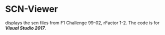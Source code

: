 # SCN-Viewer

displays the scn files from F1 Challenge 99-02, rFactor 1-2. The code is for ***Visual Studio 2017***.
